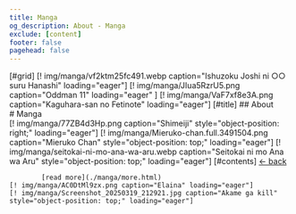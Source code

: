 ```yaml
---
title: Manga
og_description: About - Manga
exclude: [content]
footer: false
pagehead: false
---
```


[#grid]
    [! img/manga/vf2ktm25fc491.webp caption="Ishuzoku Joshi ni ○○ suru Hanashi" loading="eager"]
    <!-- [! img/manga/kdcw_mf00000095040000_68.webp caption="Ishuzoku"] -->
    [! img/manga/JIua5RzrU5.png caption="Oddman 11" loading="eager" ] 
    [! img/manga/VaF7xf8e3A.png caption="Kaguhara-san no Fetinote" loading="eager"]
    [#title]
            ## About  
            # Manga    
    [! img/manga/77ZB4d3Hp.png caption="Shimeiji" style="object-position: right;" loading="eager"]
    [! img/manga/Mieruko-chan.full.3491504.png caption="Mieruko Chan" style="object-position: top;" loading="eager"]
    [! img/manga/seitokai-ni-mo-ana-wa-aru.webp caption="Seitokai ni mo Ana wa Aru" style="object-position: top;" loading="eager"]
    [#contents]
            [<- back](/about/)

            [read more](./manga/more.html)
    [! img/manga/AC0DtMl9zx.png caption="Elaina" loading="eager"]
    [! img/manga/Screenshot_20250319_212921.jpg caption="Akame ga kill" style="object-position: top;" loading="eager"]
